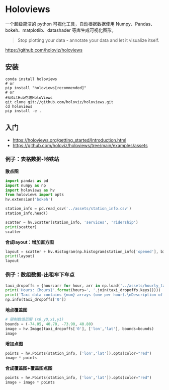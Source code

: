 # Holoviews

一个超级简洁的 python 可视化工具，自动根据数据使用 Numpy、Pandas、bokeh、matplotlib、datashader 等库生成可视化图形。

> Stop plotting your data - annotate your data and let it visualize itself.

https://github.com/holoviz/holoviews

## 安装

```shell
conda install holoviews
# or
pip install "holoviews[recommended]"
# or
#从GitHub克隆HoloViews
git clone git://github.com/holoviz/holoviews.git
cd holoviews
pip install -e .
```

## 入门

- https://holoviews.org/getting_started/Introduction.html
- https://github.com/holoviz/holoviews/tree/main/examples/assets

### 例子：表格数据-地铁站

**散点图**
```python
import pandas as pd
import numpy as np
import holoviews as hv
from holoviews import opts
hv.extension('bokeh')

station_info = pd.read_csv('../assets/station_info.csv')
station_info.head()

scatter = hv.Scatter(station_info, 'services', 'ridership')
print(scatter)
scatter
```

**合成layout：增加直方图**
```python
layout = scatter + hv.Histogram(np.histogram(station_info['opened'], bins=24), kdims=['opened'])
print(layout)
layout
```

### 例子：数组数据-出租车下车点

```python
taxi_dropoffs = {hour:arr for hour, arr in np.load('../assets/hourly_taxi_data.npz').items()}
print('Hours: {hours}'.format(hours=', '.join(taxi_dropoffs.keys())))
print('Taxi data contains {num} arrays (one per hour).\nDescription of the first array:\n'.format(num=len(taxi_dropoffs)))
np.info(taxi_dropoffs['0'])
```

**地点覆盖图**
```python
# 限制数值范围 (x0,y0,x1,y1)
bounds = (-74.05, 40.70, -73.90, 40.80)
image = hv.Image(taxi_dropoffs['0'], ['lon','lat'], bounds=bounds)
image
```
**增加点图**
```python
points = hv.Points(station_info, ['lon','lat']).opts(color="red")
image * points
```

**合成覆盖图+覆盖图点图**
```python
points = hv.Points(station_info, ['lon','lat']).opts(color="red")
image + image * points
```
